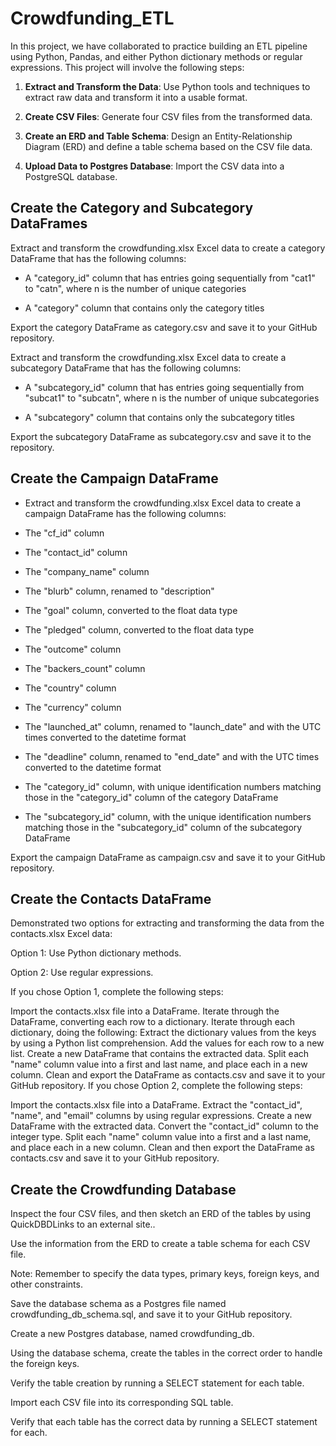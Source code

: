 # Crowdfunding_ETL

In this project, we have collaborated to practice building an ETL pipeline using Python, Pandas, and either Python dictionary methods or regular expressions. This project will involve the following steps:
        
1. **Extract and Transform the Data**: Use Python tools and techniques to extract raw data and transform it into a usable format.
       
2. **Create CSV Files**: Generate four CSV files from the transformed data.
        
3. **Create an ERD and Table Schema**: Design an Entity-Relationship Diagram (ERD) and define a table schema based on the CSV file data.
        
4. **Upload Data to Postgres Database**: Import the CSV data into a PostgreSQL database.


## Create the Category and Subcategory DataFrames

Extract and transform the crowdfunding.xlsx Excel data to create a category DataFrame that has the following columns:

* A "category_id" column that has entries going sequentially from "cat1" to "catn", where n is the number of unique categories

* A "category" column that contains only the category titles

Export the category DataFrame as category.csv and save it to your GitHub repository.

Extract and transform the crowdfunding.xlsx Excel data to create a subcategory DataFrame that has the following columns:

* A "subcategory_id" column that has entries going sequentially from "subcat1" to "subcatn", where n is the number of unique subcategories
        
* A "subcategory" column that contains only the subcategory titles
        
Export the subcategory DataFrame as subcategory.csv and save it to the repository.


## Create the Campaign DataFrame
* Extract and transform the crowdfunding.xlsx Excel data to create a campaign DataFrame has the following columns:

* The "cf_id" column
        
* The "contact_id" column
        
* The "company_name" column
        
* The "blurb" column, renamed to "description"
        
* The "goal" column, converted to the float data type
        
* The "pledged" column, converted to the float data type
        
* The "outcome" column
        
* The "backers_count" column
        
* The "country" column
        
* The "currency" column
        
* The "launched_at" column, renamed to "launch_date" and with the UTC times converted to the datetime format
        
* The "deadline" column, renamed to "end_date" and with the UTC times converted to the datetime format
        
* The "category_id" column, with unique identification numbers matching those in the "category_id" column of the category DataFrame
        
* The "subcategory_id" column, with the unique identification numbers matching those in the "subcategory_id" column of the subcategory DataFrame
        

Export the campaign DataFrame as campaign.csv and save it to your GitHub repository.


## Create the Contacts DataFrame

Demonstrated two options for extracting and transforming the data from the contacts.xlsx Excel data:

Option 1: Use Python dictionary methods.

Option 2: Use regular expressions.

If you chose Option 1, complete the following steps:

Import the contacts.xlsx file into a DataFrame.
Iterate through the DataFrame, converting each row to a dictionary.
Iterate through each dictionary, doing the following:
Extract the dictionary values from the keys by using a Python list comprehension.
Add the values for each row to a new list.
Create a new DataFrame that contains the extracted data.
Split each "name" column value into a first and last name, and place each in a new column.
Clean and export the DataFrame as contacts.csv and save it to your GitHub repository.
If you chose Option 2, complete the following steps:

Import the contacts.xlsx file into a DataFrame.
Extract the "contact_id", "name", and "email" columns by using regular expressions.
Create a new DataFrame with the extracted data.
Convert the "contact_id" column to the integer type.
Split each "name" column value into a first and a last name, and place each in a new column.
Clean and then export the DataFrame as contacts.csv and save it to your GitHub repository.


## Create the Crowdfunding Database 

Inspect the four CSV files, and then sketch an ERD of the tables by using QuickDBDLinks to an external site..

Use the information from the ERD to create a table schema for each CSV file.

Note: Remember to specify the data types, primary keys, foreign keys, and other constraints.

Save the database schema as a Postgres file named crowdfunding_db_schema.sql, and save it to your GitHub repository.

Create a new Postgres database, named crowdfunding_db.

Using the database schema, create the tables in the correct order to handle the foreign keys.

Verify the table creation by running a SELECT statement for each table.

Import each CSV file into its corresponding SQL table.

Verify that each table has the correct data by running a SELECT statement for each.
